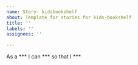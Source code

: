 ```yaml
---
name: Story- kidsbookshelf
about: Template for stories for kids-bookshelf
title: ''
labels: ''
assignees: ''

---
```


As a   ***  I can  ***  so that I  ***
